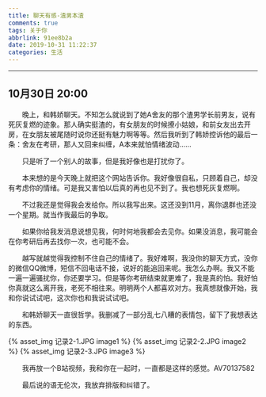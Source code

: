 ```yaml
---
title: 聊天有感-渣男本渣
comments: true
tags: 关于你
abbrlink: 91ee8b2a
date: 2019-10-31 11:22:37
categories: 生活
---
```


---
## 10月30日 20:00

&emsp;&emsp;晚上，和韩娇聊天。不知怎么就说到了她A舍友的那个渣男学长前男友，说有死灰复燃的迹象。那人确实挺渣的，有女朋友的时候撩小姑娘，和前女友出去开房，在女朋友被尾随时说你还挺有魅力啊等等。然后我听到了韩娇控诉他的最后一条：舍友在考研，那人又回来纠缠，A本来就怕情绪波动......

&emsp;&emsp;只是听了一个别人的故事，但是我好像也是打扰你了。

&emsp;&emsp;本来想的是今天晚上就把这个网站告诉你。我好像很自私，只顾着自己，却没有考虑你的情绪。可是我又害怕以后真的再也见不到了。我也想死灰复燃啊。

&emsp;&emsp;不过我还是觉得我会发给你。所以我写出来。这还没到11月，离你退群也还没一个星期。就当作我最后的争取。

&emsp;&emsp;如果你给我发消息说想见我，何时何地我都会去见你。如果没消息，我可能会在你考研后再去找你一次，也可能不会。

&emsp;&emsp;越写就越觉得我控制不住自己的情绪了。我好难啊，我没你的聊天方式，没你的微信QQ微博，短信不回电话不接，说好的能追回来呢。我怎么办啊。我又不能一遍一遍骚扰你，你还要学习。但是等你考研结束就更难了，我是真的怕。我好怕你真就这么离开我，老死不相往来。明明两个人都喜欢对方。我真想就像开始，我和你说试试吧，这次你也和我说试试吧。

&emsp;&emsp;和韩娇聊天一直很哲学。我删减了一部分乱七八糟的表情包，留下了我想表达的东西。

{% asset_img 记录2-1.JPG image1 %}
{% asset_img 记录2-2.JPG image2 %}
{% asset_img 记录2-3.JPG image3 %}

&emsp;&emsp;我再放一个B站视频，我和你在一起时，一直都是这样的感觉。AV70137582

&emsp;&emsp;最后说的语无伦次，我放弃排版和纠错了。